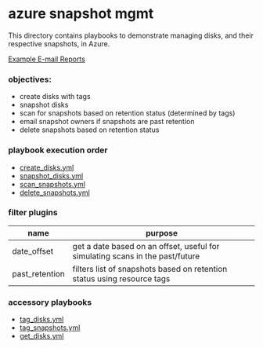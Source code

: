 # azure snapshot mgmt

This directory contains playbooks to demonstrate managing disks, and their respective snapshots, in Azure.

[Example E-mail Reports](https://reports.autodotes.com/cloud/snapshot-mgmt/)

### objectives:
- create disks with tags
- snapshot disks
- scan for snapshots based on retention status (determined by tags)
- email snapshot owners if snapshots are past retention
- delete snapshots based on retention status

### playbook execution order
- [create_disks.yml](./create_disks.yml)
- [snapshot_disks.yml](./snapshot_disks.yml)
- [scan_snapshots.yml](./scan_snapshots.yml)
- [delete_snapshots.yml](./delete_snapshots.yml)

### filter plugins
| name | purpose |
| --- | --- |
| date_offset | get a date based on an offset, useful for simulating scans in the past/future |
| past_retention | filters list of snapshots based on retention status using resource tags |

### accessory playbooks
- [tag_disks.yml](./tag_disks.yml)
- [tag_snapshots.yml](./tag_snapshots.yml)
- [get_disks.yml](./get_disks.yml)